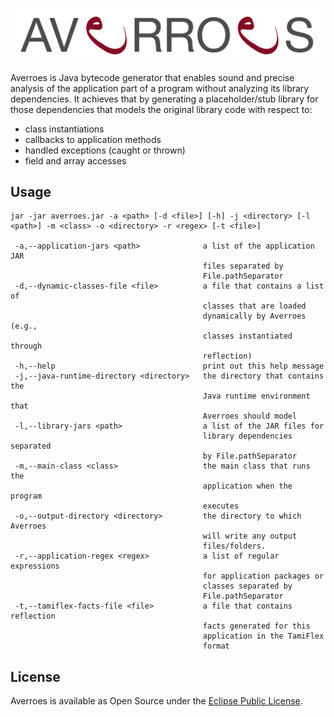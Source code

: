 ![Averroes logo](/logo/logo.tiff?raw=true)

Averroes is Java bytecode generator that enables sound and precise analysis of the application part of a program without analyzing its library dependencies. It achieves that by generating a placeholder/stub library for those dependencies that models the original library code with respect to:
- class instantiations
- callbacks to application methods
- handled exceptions (caught or thrown)
- field and array accesses

## Usage

``` text
jar -jar averroes.jar -a <path> [-d <file>] [-h] -j <directory> [-l <path>] -m <class> -o <directory> -r <regex> [-t <file>]

 -a,--application-jars <path>              a list of the application JAR
                                           files separated by
                                           File.pathSeparator
 -d,--dynamic-classes-file <file>          a file that contains a list of
                                           classes that are loaded
                                           dynamically by Averroes (e.g.,
                                           classes instantiated through
                                           reflection)
 -h,--help                                 print out this help message
 -j,--java-runtime-directory <directory>   the directory that contains the
                                           Java runtime environment that
                                           Averroes should model
 -l,--library-jars <path>                  a list of the JAR files for
                                           library dependencies separated
                                           by File.pathSeparator
 -m,--main-class <class>                   the main class that runs the
                                           application when the program
                                           executes
 -o,--output-directory <directory>         the directory to which Averroes
                                           will write any output
                                           files/folders.
 -r,--application-regex <regex>            a list of regular expressions
                                           for application packages or
                                           classes separated by
                                           File.pathSeparator
 -t,--tamiflex-facts-file <file>           a file that contains reflection
                                           facts generated for this
                                           application in the TamiFlex
                                           format
```

## License

Averroes is available as Open Source under the [Eclipse Public License](https://www.eclipse.org/legal/epl-v10.html).

